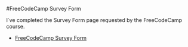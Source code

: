 #FreeCodeCamp Survey Form

I´ve completed the Survey Form page requested by the FreeCodeCamp course.

- [FreeCodeCamp Survey Form](https://Pazispeace.github.io/Survey-form)
